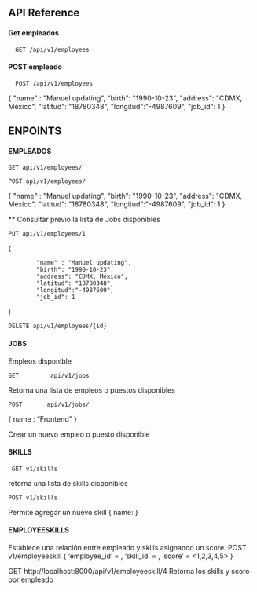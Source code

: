 
## API Reference

#### Get empleados
```http
  GET /api/v1/employees
```

#### POST empleado

```http
  POST /api/v1/employees
```

{
            "name" : "Manuel updating",
            "birth": "1990-10-23",
            "address": "CDMX, México",
            "latitud": "18780348",
            "longitud":"-4987609",
            "job_id": 1
}




## ENPOINTS

#### EMPLEADOS
```http
GET api/v1/employees/
```
```http
POST api/v1/employees/
```

{
            "name" : "Manuel updating",
            "birth": "1990-10-23",
            "address": "CDMX, México",
            "latitud": "18780348",
            "longitud":"-4987609",
            "job_id": 1
}

** Consultar previo la lista de Jobs disponibles

```http
PUT api/v1/employees/1
```

{
          
            "name" : "Manuel updating",
            "birth": "1990-10-23",
            "address": "CDMX, México",
            "latitud": "18780348",
            "longitud":"-4987609",
            "job_id": 1
}

```http
DELETE api/v1/employees/{id}
```





#### JOBS

Empleos disponible

```http
GET         api/v1/jobs
```

Retorna una lista de empleos o puestos disponibles

```http
POST       api/v1/jobs/
```

{ 
  name : “Frontend”
}

Crear un nuevo empleo o puesto disponible


#### SKILLS

```http
 GET v1/skills 
```
retorna una lista de skills disponibles

```http
POST v1/skills
```

Permite agregar un nuevo skill 
{
  name:<string>
}




#### EMPLOYEESKILLS
Establece una relación entre empleado y skills asignando un score.
POST v1/employeeskill
{
     ‘employee_id’ = <id>,
     ‘skill_id’           = <id>,
     ‘score’              = <1,2,3,4,5>
}


GET http://localhost:8000/api/v1/employeeskill/4
Retorna los skills y score por empleado
